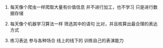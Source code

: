 ###

1. 每天像个爬虫一样爬取大量有价值信息
并不进行加工，也不学习
只是进行数据存储

1. 每天像个机器学习算法一样
筛选其中的语句
比对，并且核算出最合理的表达方式

1. 练习表达
参与各种场合
线上的线下的
训练自己的表演能力